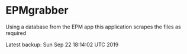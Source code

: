 # EPMgrabber
Using a database from the EPM app this application scrapes the files as required


Latest backup: Sun Sep 22 18:14:02 UTC 2019
